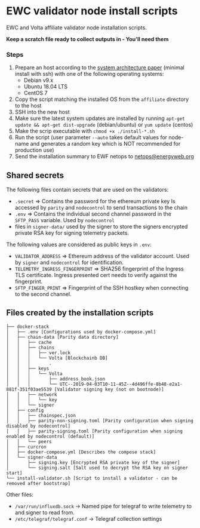 # EWC validator node install scripts

EWC and Volta affiliate validator node installation scripts.

**Keep a scratch file ready to collect outputs in - You'll need them**

### Steps 

1. Prepare an host according to the [system architecture paper](https://github.com/energywebfoundation/system-design-spec-live) (minimal install with ssh) with one of the following operating systems:
    - Debian v9.x
    - Ubuntu 18.04 LTS
    - CentOS 7
2. Copy the script matching the installed OS from the `affiliate` directory to the host
3. SSH into the new host
4. Make sure the latest system updates are installed by running `apt-get update && apt-get dist-upgrade` (debian/ubuntu) or `yum update` (centos)
5. Make the scrip executable with `chmod +x ./install-*.sh`
6. Run the script (user parameter `--auto` takes default values for node-name and generates a random key which is NOT recommended for production use)
7. Send the installation summary to EWF netops to [netops@energyweb.org](netops@energyweb.org)

## Shared secrets

The following files contain secrets that are used on the validators:

-   `.secret` => Contains the password for the ethereum private key
    Is accessed by `parity` and `nodecontrol` to send transactions to the chain
-   `.env` => Contains the individual second channel password in the `SFTP_PASS` variable. Used by `nodecontrol`
-   files in `signer-data/` used by the signer to store the signers encrypted private RSA key for signing telemetry packets.

The following values are considered as public keys in `.env`:

-   `VALIDATOR_ADDRESS` => Ethereum address of the validator account. Used by `signer` and `nodecontrol` for identification.
-   `TELEMETRY_INGRESS_FINGERPRINT` => SHA256 fingerprint of the Ingress TLS certificate. Ingress presented cert needs to verify against the fingerprint.
-   `SFTP_FINGER_PRINT` => Fingerprint of the SSH hostkey when connecting to the second channel.

## Files created by the installation scripts

```
├── docker-stack
│   ├── .env [Configurations used by docker-compose.yml]
│   ├── chain-data [Parity data directory]
│   │   ├── cache
│   │   ├── chains
│   │   │   ├── ver.lock
│   │   │   └── Volta [Blockchainb DB]
│   │   │       .
│   │   ├── keys
│   │   │   └── Volta
│   │   │       ├── address_book.json
│   │   │       └── UTC--2019-04-03T10-11-45Z--4d496ffe-8b48-e2a1-881f-351f03ae5539 [Validator signing key (not on bootnode)]
│   │   ├── network
│   │   │   └── key
│   │   └── signer
│   ├── config
│   │   ├── chainspec.json 
│   │   ├── parity-non-signing.toml [Parity configuration when signing disabled by nodecontrol]
│   │   ├── parity-signing.toml [Parity configuration when signing enabled by nodecontrol (default)]
│   │   └── peers
│   ├── curcron
│   ├── docker-compose.yml [Describes the compose stack]
│   └── signer-data
│       ├── signing.key [Encrypted RSA private key of the signer]
│       └── signing.salt [Salt used to decrypt the RSA key on signer start]
└── install-validator.sh [Script to install a validator - can be removed after bootstrap]
```

Other files:

 - `/var/run/influxdb.sock` -> Named pipe for telegraf to write telemetry to and signer to read from.
 - `/etc/telegraf/telegraf.conf` -> Telegraf collection settings

